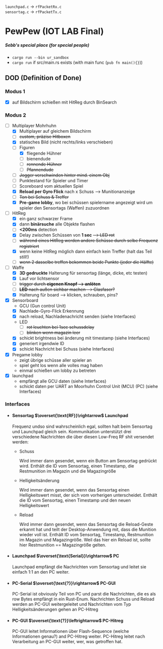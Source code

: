 ```launchpad.c``` &rarr; ```rfPacketRx.c``` <br>
```sensortag.c``` &rarr; ```rfPacketTx.c```

# PewPew (IOT LAB Final) 

##### Sebb's special place (for special people)
- ```cargo run --bin ur_sandbox```
- ```cargo run``` if src/main.rs exists (with main func (```pub fn main(){}```))

## DOD (Definition of Done)
### Modus 1
- [x] auf Bildschirm schießen mit HitReg durch BinSearch
### Modus 2
- [ ] Multiplayer Mohrhuhn
  - [x] Multiplayer auf gleichem Bildschirm
  - [ ] ~~custom, präzise Hitboxen~~
  - [x] statisches Bild (nicht rechts/links verschieben)
  - [ ] Figuren
    - [x] fliegende Hühner
    - [ ] bienendude
    - [ ] ~~rennende Hühner~~
    - [ ] ~~Pfannendude~~
  - [ ] ~~Jogger verschwinden hinter mind. einem Obj~~
  - [ ] Punktestand für Spieler und Timer
  - [ ] Scoreboard vom aktuellen Spiel
  - [x] **Reload per Gyro Flick** nach x Schuss --> Munitionanzeige
  - [ ] ~~Ton bei Schuss & Treffer~~
  - [x] **Pre-game lobby**, wo bei schüssen spielername angezeigt wird um spieler den Sensortags (Waffen) zuzuordnen
- [ ] HitReg
  - [x] ein ganz schwarzer Frame
  - [x] dann **binärsuche** alle Objekte flashen
  - [ ] **<200ms** detection
  - [x] Delay zwischen Schüssen von **1 sec** ~~--> LED rot~~
  - [ ] ~~während eines HitReg werden andere Schüsse durch selbe Frequenz registriert~~
  - [x] wenn keine HitReg möglich dann einfach kein Treffer (halt das Teil still!)
  - [ ] ~~wenn 2 dasselbe treffen bekommen beide Punkte (jeder die Hälfte)~~
- [ ] Waffe
  - [x] **3D gedruckte** Halterung für sensortag (länge, dicke, etc testen)
  - [x] Lauf vor lichtsensor
  - [ ] ~~trigger durch **eigenen Knopf --> anlöten**~~
  - [ ] ~~**LED** nach außen sichbar machen --> Glasfaser?~~
  - [x] Halterung für board --> klicken, schrauben, pins?
- [x] Sensorboard
  - GCU (Gun control Unit)
  - [x] Nachlade-Gyro-Flick Erkennung
  - [x] nach reload, Nachladenachricht senden (siehe Interfaces)
  - LED
    - [ ] ~~rot leuchten bei 1sec schussdelay~~
    - [ ] ~~blinken wenn magazin leer~~
  - [x] schickt brightness bei änderung mit timestamp (siehe Interfaces)
  - [x] generiert irgendwie ID
  - [x] schickt Nachricht bei Schuss (siehe Interfaces)
- [x] Pregame lobby
  - zeigt übrige schüsse aller spieler an
  - spiel geht los wenn alle volles mag haben
  - einmal schießen um lobby zu  betreten
- [x] launchpad
  - empfängt alle GCU daten (siehe Interfaces)
  - schickt daten per UART an Moorhuhn Control Unit (MCU) (PC) (siehe Interfaces)

### Interfaces
 - #### Sensortag $\overset{\text{RF}}\rightarrow$ Launchpad
    Frequenz undso sind wahrscheinlich egal, sollten halt beim Sensortag und Launchpad gleich sein. Kommunikation unterstützt drei verschiedene Nachrichten die über diesen Low-Freq RF shit versendet werden:
    - Schuss

      Wird immer dann gesendet, wenn ein Button am Sensortag gedrückt wird. Enthält die ID vom Sensortag, einen Timestamp, die Restmunition im Magazin und die Magazingröße
    - Helligkeitsänderung

      Wird immer dann gesendet, wenn das Sensortag einen Helligkeitswert misst, der sich vom vorherigen unterscheidet. Enthält die ID vom Sensortag, einen Timestamp und den neuen Helligkeitswert
    - Reload

      Wird immer dann gesendet, wenn das Sensortag die Reload-Geste erkannt hat und teilt der Desktop-Anwendung mit, dass die Munition wieder voll ist. Enthält ID vom Sensortag, Timestamp, Restmunition im Magazin und Magazingröße. Weil das hier ein Reload ist, sollte hier Restmunition == Magazingröße gelten.

- ####  Launchpad $\overset{\text{Serial}}\rightarrow$ PC
  Launchpad empfängt die Nachrichten vom Sensortag und leitet sie einfach 1:1 an den PC weiter.

- #### PC-Serial $\overset{\text{?}}\rightarrow$ PC-GUI
  PC-Serial ist obviously Teil von PC und parst die Nachrichten, die es als row Bytes empfängt in ein Rust-Enum. Nachrichten Schuss und Reload werden an PC-GUI weitergeleitet und Nachrichten vom Typ Helligkeitsänderungen gehen an PC-Hitreg

- #### PC-GUI $\overset{\text{?}}\leftrightarrow$ PC-Hitreg
  PC-GUI leitet Informationen über Flash-Sequence (welche Informationen genau?) and PC-Hitreg weiter. PC-Hitreg leitet nach Verarbeitung an PC-GUI weiter, wer, was getroffen hat.
